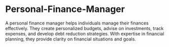 # Personal-Finance-Manager
A personal finance manager helps individuals manage their finances effectively. They create personalized budgets, advise on investments, track expenses, and develop debt reduction strategies. With expertise in financial planning, they provide clarity on financial situations and goals. 
